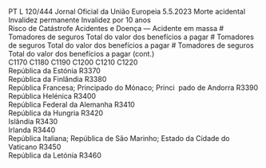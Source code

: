 PT  L 120/444 Jornal Oficial da União Europeia 5.5.2023
 Morte acidental  Invalidez permanente  Invalidez por 10 anos  
Risco de Catástrofe Acidentes e Doença — Acidente em 
massa  # Tomadores de 
seguros  Total do valor 
dos benefícios a 
pagar  # Tomadores de 
seguros  Total do valor 
dos benefícios a 
pagar  # Tomadores de 
seguros  Total do valor 
dos benefícios a 
pagar  (cont.)  
C1170  C1180  C1190  C1200  C1210  C1220  
República da Estónia  R3370  
República da Finlândia  R3380  
República Francesa; Principado do Mónaco; Princi ­
pado de Andorra  R3390  
República Helénica  R3400  
República Federal da Alemanha  R3410  
República da Hungria  R3420  
Islândia  R3430  
Irlanda  R3440  
República Italiana; República de São Marinho; Estado 
da Cidade do Vaticano  R3450  
República da Letónia  R3460